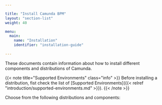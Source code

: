 ```yaml
---

title: "Install Camunda BPM"
layout: "section-list"
weight: 40

menu:
  main:
    name: "Installation"
    identifier: "installation-guide"
    
---
```


These documents contain information about how to install different components and distributions of Camunda.

{{< note title="Supported Environments" class="info" >}}
Before installing a distribution, fist check the list of [Supported Environments]({{< relref "introduction/supported-environments.md" >}}).
{{< /note >}}

Choose from the following distributions and components:


